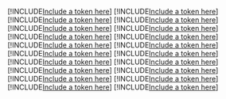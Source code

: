 [!INCLUDE[Include a token here](refs1528770146953/r1.md)]
[!INCLUDE[Include a token here](refs1528770146953/r2.md)]
[!INCLUDE[Include a token here](refs1528770146953/r3.md)]
[!INCLUDE[Include a token here](refs1528770146953/r4.md)]
[!INCLUDE[Include a token here](refs1528770146953/r5.md)]
[!INCLUDE[Include a token here](refs1528770146953/r6.md)]
[!INCLUDE[Include a token here](refs1528770146953/r7.md)]
[!INCLUDE[Include a token here](refs1528770146953/r8.md)]
[!INCLUDE[Include a token here](refs1528770146953/r9.md)]
[!INCLUDE[Include a token here](refs1528770146953/r10.md)]
[!INCLUDE[Include a token here](refs1528770146953/r11.md)]
[!INCLUDE[Include a token here](refs1528770146953/r12.md)]
[!INCLUDE[Include a token here](refs1528770146953/r13.md)]
[!INCLUDE[Include a token here](refs1528770146953/r14.md)]
[!INCLUDE[Include a token here](refs1528770146953/r15.md)]
[!INCLUDE[Include a token here](refs1528770146953/r16.md)]
[!INCLUDE[Include a token here](refs1528770146953/r17.md)]
[!INCLUDE[Include a token here](refs1528770146953/r18.md)]
[!INCLUDE[Include a token here](refs1528770146953/r19.md)]
[!INCLUDE[Include a token here](refs1528770146953/r20.md)]